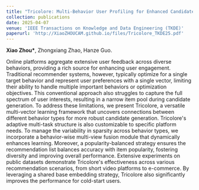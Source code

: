 ```yaml
---
title: "Tricolore: Multi-Behavior User Profiling for Enhanced Candidate Generation in Recommender Systems"
collection: publications
date: 2025-04-07
venue: 'IEEE Transactions on Knowledge and Data Engineering (TKDE)'
paperurl: 'http://XiaoZHOUCAM.github.io/files/Tricolore_TKDE25.pdf'
---
```


**Xiao Zhou\***, Zhongxiang Zhao, Hanze Guo.

Online platforms aggregate extensive user feedback across diverse behaviors, providing a rich source for enhancing user engagement. Traditional recommender systems, however, typically optimize for a single target behavior and represent user preferences with a single vector, limiting their ability to handle multiple important behaviors or optimization objectives. This conventional approach also struggles to capture the full spectrum of user interests, resulting in a narrow item pool during candidate generation. To address these limitations, we present Tricolore, a versatile multi-vector learning framework that uncovers connections between different behavior types for more robust candidate generation. Tricolore's adaptive multi-task structure is also customizable to specific platform needs. To manage the variability in sparsity across behavior types, we incorporate a behavior-wise multi-view fusion module that dynamically enhances learning. Moreover, a popularity-balanced strategy ensures the recommendation list balances accuracy with item popularity, fostering diversity and improving overall performance. Extensive experiments on public datasets demonstrate Tricolore's effectiveness across various recommendation scenarios, from short video platforms to e-commerce. By leveraging a shared base embedding strategy, Tricolore also significantly improves the performance for cold-start users.
